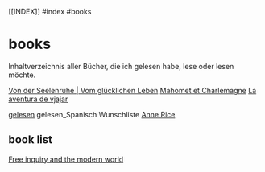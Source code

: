 [[INDEX]] #index #books
# books
Inhaltverzeichnis aller Bücher, die ich gelesen habe, lese oder lesen möchte.

[Von der Seelenruhe | Vom glücklichen Leben](2106032330.md)
[Mahomet et Charlemagne](2106032344.md)
[La aventura de vjajar](2106032353.md)



[gelesen](gelesen.md)
gelesen_Spanisch
Wunschliste
[Anne Rice](anneRice.md)


## book list  
[Free inquiry and the modern world](free_inquiry_booklist.md)  
